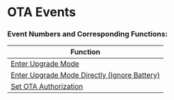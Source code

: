 # OTA Events

### Event Numbers and Corresponding Functions:

| Function                                             |
| ---------------------------------------------------- |
| [Enter Upgrade Mode](./IDOOtaStart.md)                |
| [Enter Upgrade Mode Directly (Ignore Battery)](./IDOOtaDirectStart.md) |
| [Set OTA Authorization](./IDOOtaAuth.md)              |
